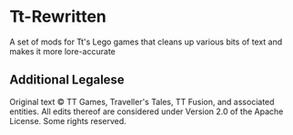 # Tt-Rewritten
A set of mods for Tt's Lego games that cleans up various bits of text and makes it more lore-accurate

## Additional Legalese
Original text © TT Games, Traveller's Tales, TT Fusion, and associated entities. All edits thereof are considered under Version 2.0 of the Apache License. Some rights reserved.
